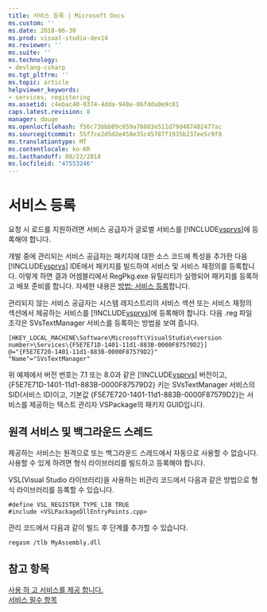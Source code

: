 ```yaml
---
title: 서비스 등록 | Microsoft Docs
ms.custom: ''
ms.date: 2018-06-30
ms.prod: visual-studio-dev14
ms.reviewer: ''
ms.suite: ''
ms.technology:
- devlang-csharp
ms.tgt_pltfrm: ''
ms.topic: article
helpviewer_keywords:
- services, registering
ms.assetid: c4ebac40-0374-4dda-948e-06fdda0e9c81
caps.latest.revision: 8
manager: douge
ms.openlocfilehash: f56c73bbb09c659a76083e511d79d487402477ac
ms.sourcegitcommit: 55f7ce2d5d2e458e35c45787f1935b237ee5c9f8
ms.translationtype: MT
ms.contentlocale: ko-KR
ms.lasthandoff: 08/22/2018
ms.locfileid: "47553246"
---
```

# <a name="registering-services"></a>서비스 등록
요청 시 로드를 지원하려면 서비스 공급자가 글로벌 서비스를 [!INCLUDE[vsprvs](../includes/vsprvs-md.md)]에 등록해야 합니다.  
  
 개발 중에 관리되는 서비스 공급자는 패키지에 대한 소스 코드에 특성을 추가한 다음 [!INCLUDE[vsprvs](../includes/vsprvs-md.md)] IDE에서 패키지를 빌드하여 서비스 및 서비스 재정의를 등록합니다. 이렇게 하면 결과 어셈블리에서 RegPkg.exe 유틸리티가 실행되어 패키지를 등록하고 배포 준비를 합니다. 자세한 내용은 [방법: 서비스 등록](../misc/how-to-register-a-service.md)합니다.  
  
 관리되지 않는 서비스 공급자는 시스템 레지스트리의 서비스 섹션 또는 서비스 재정의 섹션에서 제공하는 서비스를 [!INCLUDE[vsprvs](../includes/vsprvs-md.md)]에 등록해야 합니다. 다음 .reg 파일 조각은 SVsTextManager 서비스를 등록하는 방법을 보여 줍니다.  
  
```  
[HKEY_LOCAL_MACHINE\Software\Microsoft\VisualStudio\<version number>\Services\{F5E7E71D-1401-11d1-883B-0000F87579D2}]  
@="{F5E7E720-1401-11d1-883B-0000F87579D2}"  
"Name"="SVsTextManager"  
```  
  
 위 예제에서 버전 번호는 7.1 또는 8.0과 같은 [!INCLUDE[vsprvs](../includes/vsprvs-md.md)] 버전이고, {F5E7E71D-1401-11d1-883B-0000F87579D2} 키는 SVsTextManager 서비스의 SID(서비스 ID)이고, 기본값 {F5E7E720-1401-11d1-883B-0000F87579D2}는 서비스를 제공하는 텍스트 관리자 VSPackage의 패키지 GUID입니다.  
  
## <a name="remote-services-and-background-threads"></a>원격 서비스 및 백그라운드 스레드  
 제공하는 서비스는 원격으로 또는 백그라운드 스레드에서 자동으로 사용할 수 없습니다. 사용할 수 있게 하려면 형식 라이브러리를 빌드하고 등록해야 합니다.  
  
 VSL(Visual Studio 라이브러리)을 사용하는 비관리 코드에서 다음과 같은 방법으로 형식 라이브러리를 등록할 수 있습니다.  
  
```  
#define VSL_REGISTER_TYPE_LIB TRUE  
#include <VSLPackageDllEntryPoints.cpp>  
```  
  
 관리 코드에서 다음과 같이 빌드 후 단계를 추가할 수 있습니다.  
  
```  
regasm /tlb MyAssembly.dll  
```  
  
## <a name="see-also"></a>참고 항목  
 [사용 하 고 서비스를 제공 합니다.](../extensibility/using-and-providing-services.md)   
 [서비스 필수 항목](../extensibility/internals/service-essentials.md)